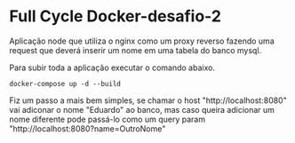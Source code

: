# Full Cycle Docker-desafio-2

Aplicação node que utiliza o nginx como um proxy reverso fazendo uma request que deverá inserir um nome em uma tabela do banco mysql.

Para subir toda a aplicação executar o comando abaixo.
```
docker-compose up -d --build
```

Fiz um passo a mais bem simples, se chamar o host "http://localhost:8080" vai adiconar o nome "Eduardo" ao banco, mas caso queira adicionar um nome diferente pode passá-lo como um query param "http://localhost:8080?name=OutroNome"
